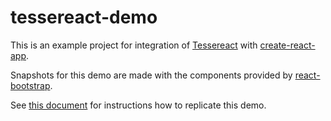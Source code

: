 # tessereact-demo

This is an example project for integration of [Tessereact](https://github.com/tessereact/tessereact)
with [create-react-app](https://github.com/facebookincubator/create-react-app).

Snapshots for this demo are made with the components provided by
[react-bootstrap](https://react-bootstrap.github.io).

See [this document](https://github.com/tessereact/tessereact/blob/master/docs/create-react-app-integration.md)
for instructions how to replicate this demo.
